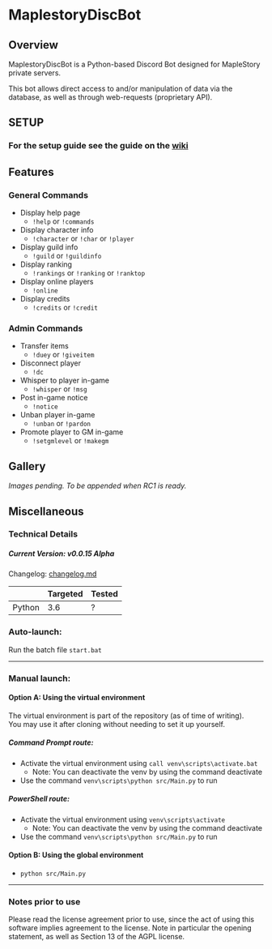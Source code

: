 # MaplestoryDiscBot


## Overview
  MaplestoryDiscBot is a Python-based Discord Bot designed for MapleStory private servers.
  
  This bot allows direct access to and/or manipulation of data via the database, as well as through web-requests (proprietary API).

## SETUP
### For the setup guide see the guide on the [wiki](https://github.com/Descended/MaplestoryDiscBot/wiki/Setup)

## Features
### General Commands
  - Display help page
    - `!help` or `!commands`
  - Display character info
    - `!character` or `!char` or `!player`
  - Display guild info
    - `!guild` or `!guildinfo`
  - Display ranking
    - `!rankings` or `!ranking` or `!ranktop`
  - Display online players
    - `!online`
  - Display credits
    - `!credits` or `!credit`
  
### Admin Commands  
  - Transfer items
    - `!duey` or `!giveitem`
  - Disconnect player
    - `!dc`
  - Whisper to player in-game
    - `!whisper` or `!msg`
  - Post in-game notice
    - `!notice`
  - Unban player in-game
    - `!unban` or `!pardon`
  - Promote player to GM in-game
    - `!setgmlevel` or `!makegm`

## Gallery
*Images pending. To be appended when RC1 is ready.*
## Miscellaneous
### Technical Details
##### Current Version: v0.0.15 Alpha  
Changelog: [changelog.md](changelog.md)

|  | Targeted | Tested |
|---|---|---|
| Python | 3.6 | ? |  

### Auto-launch:
Run the batch file `start.bat`

---
### Manual launch:
#### Option A: Using the virtual environment
The virtual environment is part of the repository (as of time of writing).  
You may use it after cloning without needing to set it up yourself.
##### Command Prompt route:
  - Activate the virtual environment using `call venv\scripts\activate.bat`
    - Note: You can deactivate the venv by using the command deactivate
  - Use the command `venv\scripts\python src/Main.py` to run
##### PowerShell route: 
  - Activate the virtual environment using `venv\scripts\activate`
    - Note: You can deactivate the venv by using the command deactivate
  - Use the command `venv\scripts\python src/Main.py` to run  
    
  
#### Option B: Using the global environment
  - `python src/Main.py`

---

### Notes prior to use
Please read the license agreement prior to use, since the act of using this software implies agreement to the license. Note in particular the opening statement, as well as Section 13 of the AGPL license.
